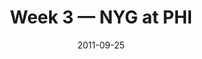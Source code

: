 ---
layout: game
title: Week 3 — NYG at PHI
season: 2011
game_id: 2011_03_NYG_PHI
week: 3
date: 2011-09-25
home_team: PHI
away_team: NYG
final_home: 16
final_away: 29
pbp_url: /assets/data/pbp/2011/2011_03_NYG_PHI.csv.gz
---